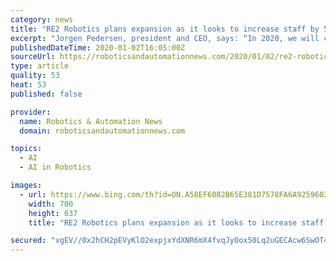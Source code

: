 ```yaml
---
category: news
title: "RE2 Robotics plans expansion as it looks to increase staff by 50 per cent"
excerpt: "Jorgen Pedersen, president and CEO, says: “In 2020, we will continue to diversify into new markets and broaden our autonomy and artificial intelligence capabilities. “We’re excited about our growth and are focused on finding talented engineers who are passionate about robotics and want to help us make the world a better place.”"
publishedDateTime: 2020-01-02T16:05:00Z
sourceUrl: https://roboticsandautomationnews.com/2020/01/02/re2-robotics-plans-expansion-as-it-looks-to-increase-staff-by-50-per-cent/28079/
type: article
quality: 53
heat: 53
published: false

provider:
  name: Robotics & Automation News
  domain: roboticsandautomationnews.com

topics:
  - AI
  - AI in Robotics

images:
  - url: https://www.bing.com/th?id=ON.A58EF6082B65E381D7578FA6A9259602
    width: 700
    height: 637
    title: "RE2 Robotics plans expansion as it looks to increase staff by 50 per cent"

secured: "vgEV//0x2hCH2pEVyKlO2expjxYdXNR6mX4fvqJyOox50Lq2uGECAcw6SwOT4aYxm9cR0wsst5tBMHFWd6KGI+H3y5mtjgVnF9c6A+z+xHqX3dG1yGDvy/ThBX3NQcDn+MKwaBPVb8xlMzAI8oW7r1UEWfA5TeZYWQyh8vYSlVg7f8Xa0oCnFLyUywGHd1rMzqjmEHnGBXVSdedtVWoVqyYL5wK/cqM1oucTDA6DRpSvIBgJUBMqFY3QTU1hzhGcCvLSm97ySap5bpKrxGVqwA==;2QsWsMr6kMqIZ9dbQexa8Q=="
---
```


